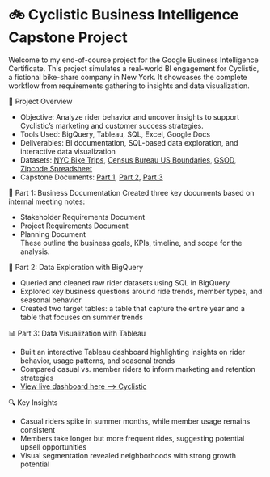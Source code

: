 # 🚲 Cyclistic Business Intelligence Capstone Project  
Welcome to my end-of-course project for the Google Business Intelligence Certificate. This project simulates a real-world BI engagement for Cyclistic, a fictional bike-share company in New York. It showcases the complete workflow from requirements gathering to insights and data visualization.

📌 Project Overview
- Objective: Analyze rider behavior and uncover insights to support Cyclistic’s marketing and customer success strategies.
- Tools Used: BigQuery, Tableau, SQL, Excel, Google Docs
- Deliverables: BI documentation, SQL-based data exploration, and interactive data visualization
- Datasets:
[NYC Bike Trips](https://console.cloud.google.com/marketplace/details/city-of-new-york/nyc-citi-bike?inv=1&invt=Ab0lbg&project=flawless-outlet-448210-n7), 
[Census Bureau US Boundaries](https://console.cloud.google.com/marketplace/product/united-states-census-bureau/us-geographic-boundaries?inv=1&invt=Ab0lbw&project=flawless-outlet-448210-n7), 
[GSOD](https://console.cloud.google.com/marketplace/details/noaa-public/gsod?inv=1&invt=Ab0lcA&project=flawless-outlet-448210-n7), 
[Zipcode Spreadsheet](https://docs.google.com/spreadsheets/d/1IIbH-GM3tdmM5tl56PHhqI7xxCzqaBCU0ylItxk_sy0/template/preview#gid=806359255)
- Capstone Documents:
[Part 1](Part%201/Capstone_Project_Part_1.pdf),
[Part 2](Part%202/Capstone_Project_Part_2.pdf),
[Part 3](Part%203/Capstone_Project_Part_3.pdf)

🧾 Part 1: Business Documentation
Created three key documents based on internal meeting notes:
- Stakeholder Requirements Document
- Project Requirements Document
- Planning Document  
These outline the business goals, KPIs, timeline, and scope for the analysis.

🧪 Part 2: Data Exploration with BigQuery
- Queried and cleaned raw rider datasets using SQL in BigQuery
- Explored key business questions around ride trends, member types, and seasonal behavior
- Created two target tables: a table that capture the entire year and a table that focuses on summer trends

📊 Part 3: Data Visualization with Tableau
- Built an interactive Tableau dashboard highlighting insights on rider behavior, usage patterns, and seasonal trends
- Compared casual vs. member riders to inform marketing and retention strategies
- [View live dashboard here --> Cyclistic](https://public.tableau.com/app/profile/mark.anthony.baltazar/viz/CyclisticGoogleBIProject/Story1)  

🔍 Key Insights
- Casual riders spike in summer months, while member usage remains consistent
- Members take longer but more frequent rides, suggesting potential upsell opportunities
- Visual segmentation revealed neighborhoods with strong growth potential

